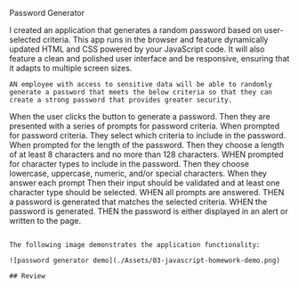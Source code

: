 Password Generator

I created an application that generates a random password based on user-selected criteria. This app runs in the browser and feature dynamically updated HTML and CSS powered by your JavaScript code. It will also feature a clean and polished user interface and be responsive, ensuring that it adapts to multiple screen sizes.
```
AN employee with access to sensitive data will be able to randomly generate a password that meets the below criteria so that they can create a strong password that provides greater security.
```


When the user clicks the button to generate a password.
Then they are presented with a series of prompts for password criteria.
When prompted for password criteria.
They select which criteria to include in the password.
When prompted for the length of the password.
Then they choose a length of at least 8 characters and no more than 128 characters.
WHEN prompted for character types to include in the password.
Then they choose lowercase, uppercase, numeric, and/or special characters.
When they answer each prompt
Then their input should be validated and at least one character type should be selected.
WHEN all prompts are answered.
THEN a password is generated that matches the selected criteria.
WHEN the password is generated.
THEN the password is either displayed in an alert or written to the page.
```

The following image demonstrates the application functionality:

![password generator demo](./Assets/03-javascript-homework-demo.png)

## Review


